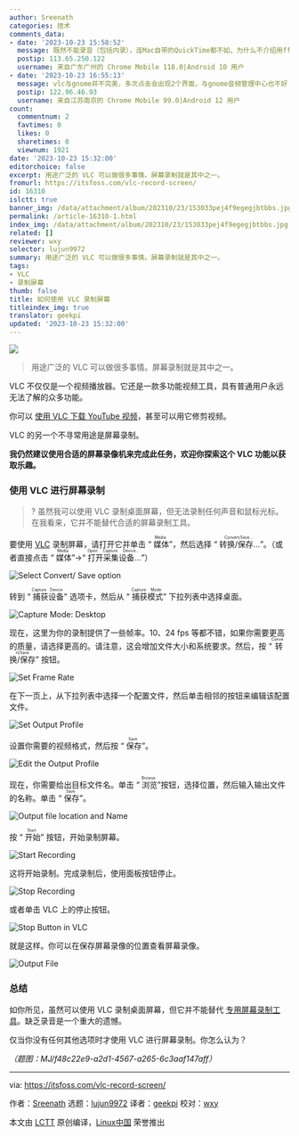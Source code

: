 ```yaml
---
author: Sreenath
categories: 技术
comments_data:
- date: '2023-10-23 15:58:52'
  message: 既然不能录音（包括内录），连Mac自带的QuickTime都不如，为什么不介绍用ffmpeg录制屏幕？
  postip: 113.65.250.122
  username: 来自广东广州的 Chrome Mobile 118.0|Android 10 用户
- date: '2023-10-23 16:55:13'
  message: vlc与gnome并不完美，多次点击会出现2个界面，与gnome音频管理中心也不好
  postip: 122.96.46.93
  username: 来自江苏南京的 Chrome Mobile 99.0|Android 12 用户
count:
  commentnum: 2
  favtimes: 0
  likes: 0
  sharetimes: 0
  viewnum: 1921
date: '2023-10-23 15:32:00'
editorchoice: false
excerpt: 用途广泛的 VLC 可以做很多事情。屏幕录制就是其中之一。
fromurl: https://itsfoss.com/vlc-record-screen/
id: 16310
islctt: true
banner_img: /data/attachment/album/202310/23/153033pej4f9egegjbtbbs.jpg
permalink: /article-16310-1.html
index_img: /data/attachment/album/202310/23/153033pej4f9egegjbtbbs.jpg.thumb.jpg
related: []
reviewer: wxy
selector: lujun9972
summary: 用途广泛的 VLC 可以做很多事情。屏幕录制就是其中之一。
tags:
- VLC
- 录制屏幕
thumb: false
title: 如何使用 VLC 录制屏幕
titleindex_img: true
translator: geekpi
updated: '2023-10-23 15:32:00'
---
```


![](/data/attachment/album/202310/23/153033pej4f9egegjbtbbs.jpg)



> 
> 用途广泛的 VLC 可以做很多事情。屏幕录制就是其中之一。
> 
> 
> 


VLC 不仅仅是一个视频播放器。它还是一款多功能视频工具，具有普通用户永远无法了解的众多功能。


你可以 [使用 VLC 下载 YouTube 视频](https://itsfoss.com/download-youtube-videos-vlc/)，甚至可以用它修剪视频。


VLC 的另一个不寻常用途是屏幕录制。


**我仍然建议使用合适的屏幕录像机来完成此任务，欢迎你探索这个 VLC 功能以获取乐趣。**


### 使用 VLC 进行屏幕录制



> 
> ? 虽然我可以使用 VLC 录制桌面屏幕，但无法录制任何声音和鼠标光标。在我看来，它并不能替代合适的屏幕录制工具。
> 
> 
> 


要使用 [VLC](https://www.videolan.org/vlc/) 录制屏幕，请打开它并单击 “<ruby> 媒体 <rt>  Media </rt></ruby>”，然后选择 “<ruby> 转换/保存… <rt>  Convert/Save... </rt></ruby>”。（或者直接点击 “<ruby> 媒体 <rt>  Media </rt></ruby>”→“<ruby> 打开采集设备… <rt>  Open Capture Device... </rt></ruby>”）


![Select Convert/ Save option](/data/attachment/album/202310/23/153200xuq9kygdkdudd18q.png)


转到 “<ruby> 捕获设备 <rt>  Capture Device </rt></ruby>” 选项卡，然后从 “<ruby> 捕获模式 <rt>  Capture Mode </rt></ruby>” 下拉列表中选择桌面。


![Capture Mode: Desktop](/data/attachment/album/202310/23/153201y0sovgu20mm0mugc.png)


现在，这里为你的录制提供了一些帧率。10、24 fps 等都不错，如果你需要更高的质量，请选择更高的。请注意，这会增加文件大小和系统要求。然后，按 “<ruby> 转换/保存 <rt>  Convert/Save </rt></ruby>” 按钮。


![Set Frame Rate](/data/attachment/album/202310/23/153201ruezjjnj5jgto57t.png)


在下一页上，从下拉列表中选择一个配置文件，然后单击相邻的按钮来编辑该配置文件。


![Set Output Profile](/data/attachment/album/202310/23/153202etqitx6t5xvi5zvn.png)


设置你需要的视频格式，然后按 “<ruby> 保存 <rt>  Save </rt></ruby>”。


![Edit the Output Profile](/data/attachment/album/202310/23/153203lf43m6zyww3h5f6y.png)


现在，你需要给出目标文件名。单击 “<ruby> 浏览 <rt>  Browse </rt></ruby>”按钮，选择位置，然后输入输出文件的名称。单击 “<ruby> 保存 <rt>  Save </rt></ruby>”。


![Output file location and Name](/data/attachment/album/202310/23/153203m76q57u503xh7jg5.png)


按 “<ruby> 开始 <rt>  Start </rt></ruby>” 按钮，开始录制屏幕。


![Start Recording](/data/attachment/album/202310/23/153204yun45x18ufzxcfuc.png)


这将开始录制。完成录制后，使用面板按钮停止。


![Stop Recording](/data/attachment/album/202310/23/153204wxwp9lcwtt5107p4.png)


或者单击 VLC 上的停止按钮。


![Stop Button in VLC](/data/attachment/album/202310/23/153204uooau3wvtt1aaaa3.png)


就是这样。你可以在保存屏幕录像的位置查看屏幕录像。


![Output File](/data/attachment/album/202310/23/153205scvykanka8phcnak.png)


### 总结


如你所见，虽然可以使用 VLC 录制桌面屏幕，但它并不能替代 [专用屏幕录制工具](https://itsfoss.com/best-linux-screen-recorders/)。缺乏录音是一个重大的遗憾。


仅当你没有任何其他选项时才使用 VLC 进行屏幕录制。你怎么认为？


*（题图：MJ/f48c22e9-a2d1-4567-a265-6c3aaf147aff）*




---


via: <https://itsfoss.com/vlc-record-screen/>


作者：[Sreenath](https://itsfoss.com/author/sreenath/) 选题：[lujun9972](https://github.com/lujun9972) 译者：[geekpi](https://github.com/geekpi) 校对：[wxy](https://github.com/wxy)


本文由 [LCTT](https://github.com/LCTT/TranslateProject) 原创编译，[Linux中国](https://linux.cn/) 荣誉推出